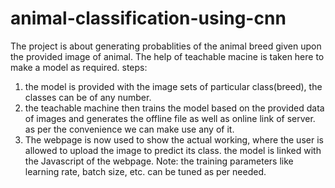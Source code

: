 # animal-classification-using-cnn
The project is about generating probablities of the animal breed given upon the provided image of animal.
The help of teachable macine is taken here to make a model as required.
steps:
1. the model is provided with the image sets of particular class(breed), the classes can be of any number.
2. the teachable machine then trains the model based on the provided data of images and generates the offline file as well as online link of server. as per the convenience we can make use any of it.
3. The webpage is now used to show the actual working, where the user is allowed to upload the image to predict its class. the model is linked with the Javascript of the webpage.
Note: the training parameters like learning rate, batch size, etc. can be tuned as per needed.
